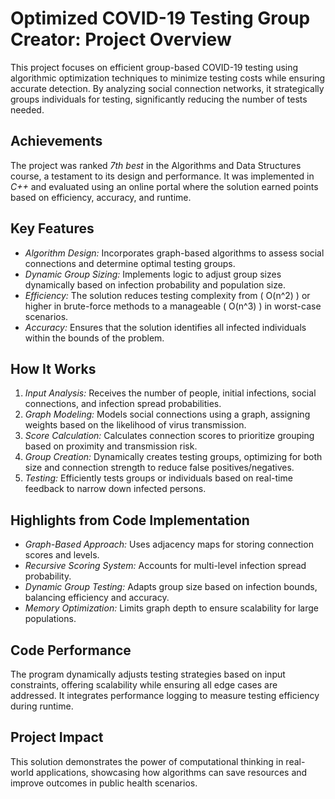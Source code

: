 # Optimized COVID-19 Testing Group Creator: Project Overview  

This project focuses on efficient group-based COVID-19 testing using algorithmic optimization techniques to minimize testing costs while ensuring accurate detection. By analyzing social connection networks, it strategically groups individuals for testing, significantly reducing the number of tests needed.  

## Achievements  
The project was ranked *7th best* in the Algorithms and Data Structures course, a testament to its design and performance. It was implemented in *C++* and evaluated using an online portal where the solution earned points based on efficiency, accuracy, and runtime.  

## Key Features  
- *Algorithm Design:* Incorporates graph-based algorithms to assess social connections and determine optimal testing groups.  
- *Dynamic Group Sizing:* Implements logic to adjust group sizes dynamically based on infection probability and population size.  
- *Efficiency:* The solution reduces testing complexity from \( O(n^2) \) or higher in brute-force methods to a manageable \( O(n^3) \) in worst-case scenarios.  
- *Accuracy:* Ensures that the solution identifies all infected individuals within the bounds of the problem.  

## How It Works  
1. *Input Analysis:* Receives the number of people, initial infections, social connections, and infection spread probabilities.  
2. *Graph Modeling:* Models social connections using a graph, assigning weights based on the likelihood of virus transmission.  
3. *Score Calculation:* Calculates connection scores to prioritize grouping based on proximity and transmission risk.  
4. *Group Creation:* Dynamically creates testing groups, optimizing for both size and connection strength to reduce false positives/negatives.  
5. *Testing:* Efficiently tests groups or individuals based on real-time feedback to narrow down infected persons.  

## Highlights from Code Implementation  
- *Graph-Based Approach:* Uses adjacency maps for storing connection scores and levels.  
- *Recursive Scoring System:* Accounts for multi-level infection spread probability.  
- *Dynamic Group Testing:* Adapts group size based on infection bounds, balancing efficiency and accuracy.  
- *Memory Optimization:* Limits graph depth to ensure scalability for large populations.  

## Code Performance  
The program dynamically adjusts testing strategies based on input constraints, offering scalability while ensuring all edge cases are addressed. It integrates performance logging to measure testing efficiency during runtime.  

## Project Impact  
This solution demonstrates the power of computational thinking in real-world applications, showcasing how algorithms can save resources and improve outcomes in public health scenarios.

